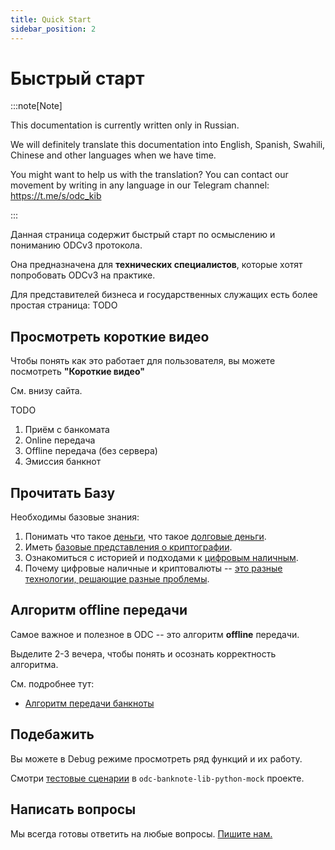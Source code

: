 ```yaml
---
title: Quick Start
sidebar_position: 2
---
```

# Быстрый старт

:::note[Note]

This documentation is currently written only in Russian.

We will definitely translate this documentation into 
English, 
Spanish, 
Swahili, 
Chinese and other languages when we have time.


You might want to help us with the translation?
You can contact our movement 
by writing in any language in our Telegram channel:
https://t.me/s/odc_kib

:::

Данная страница содержит быстрый старт 
по осмыслению и пониманию ODCv3 протокола.

Она предназначена для 
**технических специалистов**,
которые хотят попробовать ODCv3 на практике.

Для представителей бизнеса и государственных служащих
есть более простая страница: 
TODO

## Просмотреть короткие видео

Чтобы понять как это работает 
для пользователя,
вы можете посмотреть 
**"Короткие видео"**

Cм. внизу сайта.

TODO

1. Приём с банкомата
1. Online передача
1. Offline передача (без сервера)
1. Эмиссия банкнот

## Прочитать Базу

Необходимы базовые знания:

1. Понимать что такое [деньги](../../dc/money/index.md), что такое [долговые деньги](../../dc/money/money-as-debt.md).
2. Иметь [базовые представления о криптографии](../../dc/crypto/index.md).
3. Ознакомиться с историей и подходами к [цифровым наличным](../../dc/dc/index.md).
4. Почему цифровые наличные и криптовалюты -- [это разные технологии, решающие разные проблемы](../../dc/common/cryptocurrency.md).


## Алгоритм offline передачи

Самое важное и полезное в ODC -- 
это алгоритм **offline** передачи.

Выделите 2-3 вечера, чтобы понять и осознать корректность
алгоритма.

См. подробнее тут:
* [Алгоритм передачи банкноты](../banknote/broadcast/index.md)

## Подебажить

Вы можете в Debug режиме
просмотреть ряд функций и их работу.

Смотри 
[тестовые сценарии](../fraimworks/odc-banknote-lib-python-mock.md#тестовые-сценарии)
в `odc-banknote-lib-python-mock` проекте.

## Написать вопросы

Мы всегда готовы ответить на любые вопросы.
[Пишите нам.](../../community/education/communication.md)

